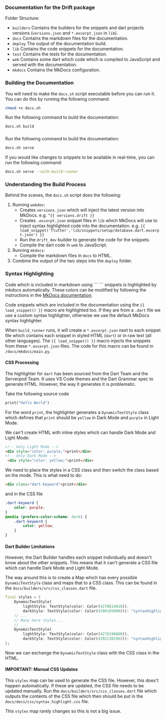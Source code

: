 ### Documentation for the Drift package

Folder Structure:

- `builders` Contains the builders for the snippets and dart projects versions (`versions.json` and `*.excerpt.json` in `lib`).
- `docs` Contains the markdown files for the documentation.
- `deploy` The output of the documentation build.
- `lib` Contains the code snippets for the documentation.
- `test` Contains the tests for the documentation.
- `web` Contains some dart which code which is compiled to JavaScript and served with the documentation.
- `mkdocs` Contains the MkDocs configuration.

### Building the Documentation
You will need to make the `docs.sh` script executable before you can run it. You can do this by running the following command:

```bash
chmod +x docs.sh
```

Run the following command to build the documentation:

```bash
docs.sh build
```

### 
Run the following command to build the documentation:

```bash
docs.sh serve
```

If you would like changes to snippets to be available in real-time, you can run the following command:

```bash
docs.sh serve --with-build-runner
```

### Understanding the Build Process

Behind the scenes, the `docs.sh` script does the following:
1. Running `webdev`:
    - Creates `versions.json` which will inject the latest version into MkDocs. e.g. `^{{ versions.drift }}`
    - Creates `.excerpt.json` snippet files in `lib` which MkDocs will use to inject syntax highlighted code into the documentation. e.g. `{{ load_snippet('flutter','lib/snippets/setup/database.dart.excerpt.json') }}`
    - Run the `drift_dev` builder to generate the code for the snippets.
    - Compile the dart code in `web` to JavaScript.
2. Running `mkdocs`:
    - Compile the markdown files in `docs` to HTML.
3. Combine the output of the two steps into the `deploy` folder.



### Syntax Highlighting

Code which is included in markdown using \`\`\` \`\`\` snippets is highlighted by mkdocs automatically. These colors can be modified by following the instructions in the [MkDocs documentation](https://squidfunk.github.io/mkdocs-material/reference/code-blocks/#custom-syntax-theme).

Code snippets which are included in the documentation using the `{{ load_snippet() }}` macro are highlighted too. If they are from a `.dart` file we use a custom syntax highlighter, otherwise we use the default MkDocs syntax highlighter.

When `build_runner` runs, it will create a `*.excerpt.json` next to each snippet file which contains each snippet in styled HTML (`dart`) or in raw text (all other languages). The `{{ load_snippet() }}` macro injects the snippets from these `*.excerpt.json` files. The code for this macro can be found in `/docs/mkdocs/main.py`.

#### CSS Processing 

The highlighter for `dart` has been sourced from the Dart Team and the Serverpod Team. It uses VS Code themes and the Dart Grammar spec to generate HTML. However, the way it generates it is problematic.

Take the following source code
```dart
print("Hello World")
```

For the word `print`, the highlighter generates a `DynamicTextStyle` class which defines that `print` should be `yellow` in Dark Mode and `purple` in Light Mode.

We can't create HTML with inline styles which can handle Dark Mode and Light Mode:
```html
<!-- Only Light Mode -->
<div style="color: purple;">print</div>
<!-- Only Dark Mode -->
 <div style="color: yellow;">print</div>
```

We need to place the styles in a CSS class and then switch the class based on the mode. This is what need to do:

```html
<div class="dart-keyword">print</div>
```
and in the CSS file
```css
.dart-keyword {
    color: purple;
}
@media (prefers-color-scheme: dark) {
    .dart-keyword {
        color: yellow;
    }
}
```

#### Dart Builder Limitations

However, the Dart Builder handles each snippet individually and doesn't know about the other snippets. This means that it can't generate a CSS file which can handle Dark Mode and Light Mode.

The way around this is to create a Map which has every possible `DynamicTextStyle` class and maps that to a CSS class.
This can be found in the `docs/builders/src/css_classes.dart` file.

```dart
final styles = {
    DynamicTextStyle(
        lightStyle: TextStyle(color: Color(4278814810)),
        darkStyle: TextStyle(color: Color(4290105000))): "syntaxHighlight-1",
    // ...
    // Many more styles...
    // ...
    DynamicTextStyle(
        lightStyle: TextStyle(color: Color(4278190080)),
        darkStyle: TextStyle(color: Color(4292138196))): "syntaxHighlight-16",
};
```
Now we can exchange the `DynamicTextStyle` class with the CSS class in the HTML.

#### IMPORTANT: Manual CSS Updates

This `styles` map can be used to generate the CSS file. However, this does't happen automatically.
If these are updated, the CSS file needs to be updated manually. Run the `docs/builders/src/css_classes.dart` file which outputs the contents of the CSS file which then should be put in the `docs/docs/css/syntax_highlight.css` file.

This `styles` map rarely changes so this is not a big issue.


